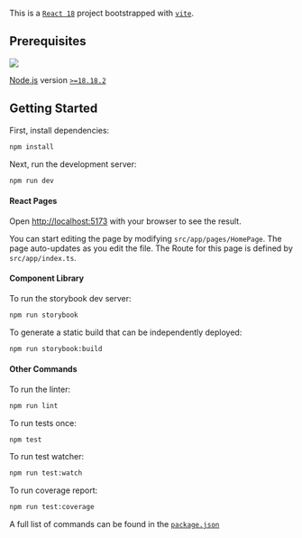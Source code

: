 This is a [`React 18`](https://react.dev/) project bootstrapped with [`vite`](https://vitejs.dev/).

## Prerequisites

![](https://nodejs.org/static/images/logo.svg)

[Node.js](https://nodejs.org/) version [`>=18.18.2`](https://nodejs.org/dist/v18.18.2/node-v18.18.2.pkg)

## Getting Started

First, install dependencies:

```bash
npm install
```

Next, run the development server:

```bash
npm run dev
```

#### React Pages

Open [http://localhost:5173](http://localhost:5173) with your browser to see the result.

You can start editing the page by modifying `src/app/pages/HomePage`. The page auto-updates as you edit the file.
The Route for this page is defined by `src/app/index.ts`.

#### Component Library

To run the storybook dev server:

```bash
npm run storybook
```

To generate a static build that can be independently deployed:

```bash
npm run storybook:build
```

#### Other Commands

To run the linter:

```bash
npm run lint
```

To run tests once:

```bash
npm test
```

To run test watcher:

```bash
npm run test:watch
```

To run coverage report:

```bash
npm run test:coverage
```

A full list of commands can be found in the [`package.json`](https://github.com/jblossomweb/miradx-demo/blob/main/package.json)
